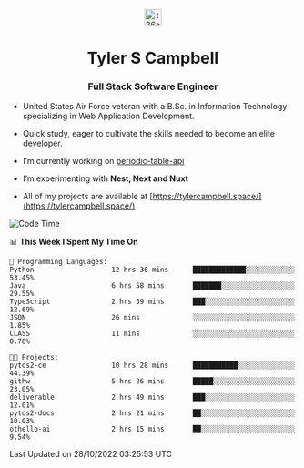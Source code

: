 <p align="center">
<a href="https://www.linkedin.com/in/t36campbell" target="blank"><img align="center" src="https://ik.imagekit.io/t36campbell/Portfolio/linkedin.png.original_m8bbGgPh6.png" alt="t36campbell" height="30" width="30" /></a>
</p>
<h1 align="center">Tyler S Campbell</h1>
<h3 align="center">Full Stack Software Engineer</h3>

* United States Air Force veteran with a B.Sc. in Information Technology specializing in Web Application Development. 

* Quick study, eager to cultivate the skills needed to become an elite developer.

* I’m currently working on [periodic-table-api](https://github.com/t36campbell/periodic-table-api)

* I’m experimenting with **Nest, Next and Nuxt**

* All of my projects are available at [https://tylercampbell.space/](https://tylercampbell.space/)

<!--START_SECTION:waka-->
![Code Time](http://img.shields.io/badge/Code%20Time-1%2C953%20hrs%2020%20mins-blue)

📊 **This Week I Spent My Time On** 

```text
💬 Programming Languages: 
Python                   12 hrs 36 mins      █████████████░░░░░░░░░░░░   53.45% 
Java                     6 hrs 58 mins       ███████░░░░░░░░░░░░░░░░░░   29.55% 
TypeScript               2 hrs 59 mins       ███░░░░░░░░░░░░░░░░░░░░░░   12.69% 
JSON                     26 mins             ░░░░░░░░░░░░░░░░░░░░░░░░░   1.85% 
CLASS                    11 mins             ░░░░░░░░░░░░░░░░░░░░░░░░░   0.78%

🐱‍💻 Projects: 
pytos2-ce                10 hrs 28 mins      ███████████░░░░░░░░░░░░░░   44.39% 
githw                    5 hrs 26 mins       █████░░░░░░░░░░░░░░░░░░░░   23.05% 
deliverable              2 hrs 49 mins       ███░░░░░░░░░░░░░░░░░░░░░░   12.01% 
pytos2-docs              2 hrs 21 mins       ██░░░░░░░░░░░░░░░░░░░░░░░   10.03% 
othello-ai               2 hrs 15 mins       ██░░░░░░░░░░░░░░░░░░░░░░░   9.54%

```


 Last Updated on 28/10/2022 03:25:53 UTC
<!--END_SECTION:waka-->
